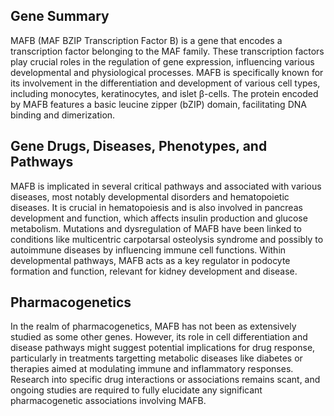 ## Gene Summary
MAFB (MAF BZIP Transcription Factor B) is a gene that encodes a transcription factor belonging to the MAF family. These transcription factors play crucial roles in the regulation of gene expression, influencing various developmental and physiological processes. MAFB is specifically known for its involvement in the differentiation and development of various cell types, including monocytes, keratinocytes, and islet β-cells. The protein encoded by MAFB features a basic leucine zipper (bZIP) domain, facilitating DNA binding and dimerization.

## Gene Drugs, Diseases, Phenotypes, and Pathways
MAFB is implicated in several critical pathways and associated with various diseases, most notably developmental disorders and hematopoietic diseases. It is crucial in hematopoiesis and is also involved in pancreas development and function, which affects insulin production and glucose metabolism. Mutations and dysregulation of MAFB have been linked to conditions like multicentric carpotarsal osteolysis syndrome and possibly to autoimmune diseases by influencing immune cell functions. Within developmental pathways, MAFB acts as a key regulator in podocyte formation and function, relevant for kidney development and disease.

## Pharmacogenetics
In the realm of pharmacogenetics, MAFB has not been as extensively studied as some other genes. However, its role in cell differentiation and disease pathways might suggest potential implications for drug response, particularly in treatments targetting metabolic diseases like diabetes or therapies aimed at modulating immune and inflammatory responses. Research into specific drug interactions or associations remains scant, and ongoing studies are required to fully elucidate any significant pharmacogenetic associations involving MAFB.